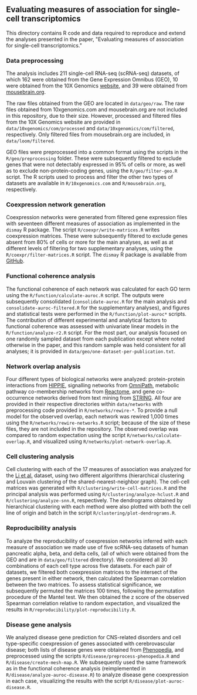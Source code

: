 ## Evaluating measures of association for single-cell transcriptomics

This directory contains R code and data required to reproduce and extend the analyses presented in the paper, "Evaluating measures of association for single-cell transcriptomics."

### Data preprocessing

The analysis includes 211 single-cell RNA-seq (scRNA-seq) datasets, of which 162 were obtained from the Gene Expression Omnibus (GEO), 10 were obtained from the 10X Genomics [website](https://support.10xgenomics.com/single-cell-gene-expression/datasets), and 39 were obtained from [mousebrain.org](http://mousebrain.org). 

The raw files obtained from the GEO are located in `data/geo/raw`. The raw files obtained from 10xgenomics.com and mousebrain.org are not included in this repository, due to their size. However, processed and filtered files from the 10X Genomics website are provided in `data/10xgenomics/com/processed` and `data/10xgenomics/com/filtered`, respectively. Only filtered files from mousebrain.org are included, in `data/loom/filtered`. 

GEO files were preprocessed into a common format using the scripts in the `R/geo/preprocessing` folder. These were subsequently filtered to exclude genes that were not detectably expressed in 95% of cells or more, as well as to exclude non-protein-coding genes, using the `R/geo/filter-geo.R` script. The R scripts used to process and filter the other two types of datasets are available in `R/10xgenomics.com` and `R/mousebrain.org`, respectively. 

### Coexpression network generation

Coexpression networks were generated from filtered gene expression files with seventeen different measures of association as implemented in the `dismay` R package. The script `R/coexpr/write-matrices.R` writes coexpression matrices. These were subsequently filtered to exclude genes absent from 80% of cells or more for the main analyses, as well as at different levels of filtering for two supplementary analyses, using the `R/coexpr/filter-matrices.R` script. The `dismay` R package is available from [GitHub](https://github.com/skinnider/dismay).

### Functional coherence analysis

The functional coherence of each network was calculated for each GO term using the `R/function/calculate-auroc.R` script. The outputs were subsequently consolidated (`consolidate-auroc.R` for the main analysis and `consolidate-auroc-filtered.R` for the supplementary analyses), and figures and statistical tests were performed in the `R/function/plot-auroc*` scripts. The contribution of different experimental and analytical factors to functional coherence was assessed with univariate linear models in the `R/function/analyze-r2.R` script. For the most part, our analysis focused on one randomly sampled dataset from each publication except where noted otherwise in the paper, and this random sample was held consistent for all analyses; it is provided in `data/geo/one-dataset-per-publication.txt`. 

### Network overlap analysis

Four different types of biological networks were analyzed: protein-protein interactions from [HIPPIE](http://cbdm-01.zdv.uni-mainz.de/~mschaefer/hippie/information.php), signalling networks from [OmniPath](http://omnipathdb.org/), metabolic pathway co-membership networks from [Reactome](https://reactome.org/), and gene co-occurrence networks derived from text mining from [STRING](https://string-db.org/). All four are provided in their respective directories within `data/networks` with preprocessing code provided in `R/networks/rewire-*`. To provide a null model for the observed overlap, each network was rewired 1,000 times using the `R/networks/rewire-networks.R` script; because of the size of these files, they are not included in the repository. The observed overlap was compared to random expectation using the script `R/networks/calculate-overlap.R`, and visualized using `R/networks/plot-network-overlap.R`. 

### Cell clustering analysis

Cell clustering with each of the 17 measures of association was analyzed for the [Li et al.](https://www.nature.com/articles/ng.3818) dataset, using two different algorithms (hierarchical clustering and Louvain clustering of the shared-nearest-neighbor graph). The cell-cell matrices was generated with `R/clustering/write-cell-matrices.R` and the principal analysis was performed using `R/clustering/analyze-hclust.R` and `R/clustering/analyze-snn.R`, respectively. The dendrograms obtained by hierarchical clustering with each method were also plotted with both the cell line of origin and batch in the script `R/clustering/plot-dendrograms.R`. 

### Reproducibility analysis

To analyze the reproducibility of coexpression networks inferred with each measure of association we made use of five scRNA-seq datasets of human pancreatic alpha, beta, and delta cells, (all of which were obtained from the GEO and are in `data/geo/filtered` directory). We considered all 30 combinations of each cell type across five datasets. For each pair of datasets, we filtered both coexpression matrices to the intersect of the genes present in either network, then calculated the Spearman correlation between the two matrices. To assess statistical significance, we subsequently permuted the matrices 100 times, following the permutation procedure of the Mantel test. We then obtained the z score of the observed Spearman correlation relative to random expectation, and visualized the results in `R/reproducibility/plot-reproducibility.R`. 

### Disease gene analysis

We analyzed disease gene prediction for CNS-related disorders and cell type-specific coexpression of genes associated with cerebrovascular disease; both lists of disease genes were obtained from [Phenopedia](https://phgkb.cdc.gov/PHGKB/startPagePhenoPedia.action), and preprocessed using the scripts `R/disease/preprocess-phenopedia.R` and `R/disease/create-mesh-map.R`. We subsequently used the same framework as in the functional coherence analysis (reimplemented in `R/disease/analyze-auroc-disease.R`) to analyze disease gene coexpression in each case, visualizing the results with the script `R/disease/plot-auroc-disease.R`. 
